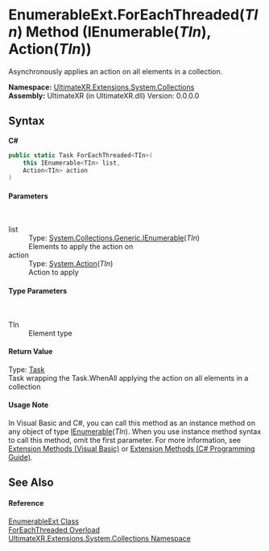 # EnumerableExt.ForEachThreaded(*TIn*) Method (IEnumerable(*TIn*), Action(*TIn*))
 

Asynchronously applies an action on all elements in a collection.

**Namespace:**&nbsp;<a href="N_UltimateXR_Extensions_System_Collections">UltimateXR.Extensions.System.Collections</a><br />**Assembly:**&nbsp;UltimateXR (in UltimateXR.dll) Version: 0.0.0.0

## Syntax

**C#**<br />
``` C#
public static Task ForEachThreaded<TIn>(
	this IEnumerable<TIn> list,
	Action<TIn> action
)

```


#### Parameters
&nbsp;<dl><dt>list</dt><dd>Type: <a href="https://docs.microsoft.com/dotnet/api/system.collections.generic.ienumerable-1" target="_blank" rel="noopener noreferrer">System.Collections.Generic.IEnumerable</a>(*TIn*)<br />Elements to apply the action on</dd><dt>action</dt><dd>Type: <a href="https://docs.microsoft.com/dotnet/api/system.action-1" target="_blank" rel="noopener noreferrer">System.Action</a>(*TIn*)<br />Action to apply</dd></dl>

#### Type Parameters
&nbsp;<dl><dt>TIn</dt><dd>Element type</dd></dl>

#### Return Value
Type: <a href="https://docs.microsoft.com/dotnet/api/system.threading.tasks.task" target="_blank" rel="noopener noreferrer">Task</a><br />Task wrapping the Task.WhenAll applying the action on all elements in a collection

#### Usage Note
In Visual Basic and C#, you can call this method as an instance method on any object of type <a href="https://docs.microsoft.com/dotnet/api/system.collections.generic.ienumerable-1" target="_blank" rel="noopener noreferrer">IEnumerable</a>(*TIn*). When you use instance method syntax to call this method, omit the first parameter. For more information, see <a href="https://docs.microsoft.com/dotnet/visual-basic/programming-guide/language-features/procedures/extension-methods" target="_blank" rel="noopener noreferrer">Extension Methods (Visual Basic)</a> or <a href="https://docs.microsoft.com/dotnet/csharp/programming-guide/classes-and-structs/extension-methods" target="_blank" rel="noopener noreferrer">Extension Methods (C# Programming Guide)</a>.

## See Also


#### Reference
<a href="T_UltimateXR_Extensions_System_Collections_EnumerableExt">EnumerableExt Class</a><br /><a href="Overload_UltimateXR_Extensions_System_Collections_EnumerableExt_ForEachThreaded">ForEachThreaded Overload</a><br /><a href="N_UltimateXR_Extensions_System_Collections">UltimateXR.Extensions.System.Collections Namespace</a><br />
